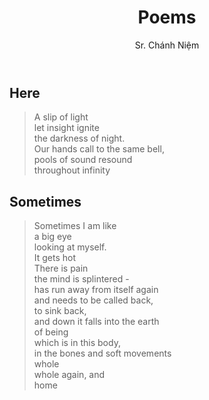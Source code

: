 ﻿---
title: Poems
author: Sr. Chánh Niệm
---

## Here

> A slip of light <br/>
> let insight ignite <br/>
> the darkness of night.<br/>
> Our hands call to the same bell,<br/>
> pools of sound resound <br/>
> throughout infinity<br/>

## Sometimes

> Sometimes I am like<br/>
> a big eye<br/>
> looking at myself.<br/>
> It gets hot<br/>
> There is pain<br/>
> the mind is splintered -<br/>
> has run away from itself again<br/>
> and needs to be called back,<br/>
> to sink back,<br/>
> and down it falls into the earth<br/>
> of being<br/>
> which is in this body,<br/>
> in the bones and soft movements<br/>
> whole<br/>
> whole again, and<br/>
> home<br/>

